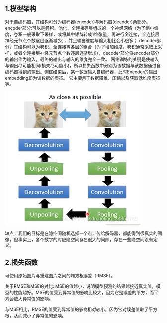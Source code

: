 ## 1.模型架构
对于自编码器，其结构可分为编码器(encoder)与解码器(decoder)两部分。
encoder部分:可以是卷积、池化、全连接等层组成的一个神经网络（为了缩小维度，卷积一般采取下采样，或将其中矩阵转成1维张量，再进行全连接，全连接层神经元节点个数逐层逐渐减少），并且输出维度与输入相比会小很多；
decoder部分，其结构可以为卷积、全连接等各层的组合（为了增加维度，卷积通常采取上采样，或者全连接层神经元节点个数逐层逐渐增加），decoder部分将encoder部分的输出作为输入，最终的输出与输入的维度完全一致。
网络训练的关键是使输入与输出尽可能相同(损失尽可能小)，所以损失函数中分别为该数据与该数据通过自编码器得到的输出。训练结束后，某一数据输入自编码器，此时Encoder的输出embedding即为该数据的表征。
它主要用于数据降维、压缩以及获取低维度表征等。

![alt text](20200921225630447.png)

缺点：我们的目标是在隐空间随机选择一个点，传给解码器，都能得到很真实的图像，但事实上，各个数字的对应隐空间存在很大的间隙，存在一些隐空间没有定义。
## 2.损失函数

可使用原始图片与重建图片之间的均方根误差（RMSE）。

关于RMSE和MSE的对比:
MSE的值越小，说明模型预测的结果越接近真实值，模型的性能越好。MSE的值受到异常值的影响比较大，因为它是误差的平方，而平方会放大异常值的影响。

与MSE相比，RMSE的值受到异常值的影响相对较小，因为它对误差值取了平方根，从而减小了异常值的影响。


